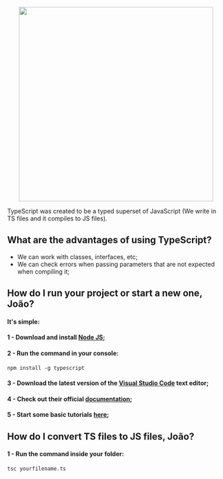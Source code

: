 <p align="center">
  <img src="https://github.com/jvlessa/Typescript--First-Look/blob/master/images/logo-new.png" width="450">
</p>

TypeScript was created to be a typed superset of JavaScript (We write in TS files and it compiles to JS files).

## What are the advantages of using TypeScript?
- We can work with classes, interfaces, etc;
- We can check errors when passing parameters that are not expected when compiling it;

## How do I run your project or start a new one, João? 
#### It's simple: 
#### 1 - Download and install [Node JS](https://nodejs.org/en/download/);
#### 2 - Run the command in your console:
```
npm install -g typescript
```
#### 3 - Download the latest version of the [Visual Studio Code](https://code.visualstudio.com/download) text editor;
#### 4 - Check out their official [documentation](https://www.typescriptlang.org/docs/home.html);
#### 5 - Start some basic tutorials [here](https://www.typescriptlang.org/docs/handbook/typescript-in-5-minutes.html);


## How do I convert TS files to JS files, João?
#### 1 - Run the command inside your folder:
```
tsc yourfilename.ts
```
